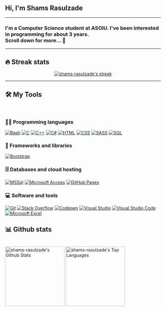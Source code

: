 <h2>Hi, I'm <strong>Shams Rasulzade</strong></h2>
<hr>
<h3>I'm a Computer Science student at ASOIU. I've been interested in programming for about 3 years. <br>
Scroll down for more... 🙂</h3>

<hr>

## 🔥 Streak stats

<!-- GitHub Readme Streak Stats - https://github.com/DenverCoder1/github-readme-streak-stats -->
<p align="center">
  <a href="https://github.com/shams-rasulzade">
    <img title="🔥 Get streak stats for your profile at git.io/streak-stats" alt="shams-rasulzade's streak" src="https://github-readme-streak-stats.herokuapp.com/?user=shams-rasulzade&theme=monokai-metallian&hide_border=true"/>
  </a>
</p>

<hr/>

## 🛠️ My Tools
<br/>

### 👨‍💻 Programming languages

<p>
    <a href="#"><img alt="Bash" src="https://img.shields.io/badge/Bash-121011.svg?logo=gnu-bash&logoColor=white"></a>
    <a href="#"><img alt="C" src="https://custom-icon-badges.herokuapp.com/badge/C-03599C.svg?logo=c-in-hexagon&logoColor=white"></a>
    <a href="#"><img alt="C++" src="https://custom-icon-badges.herokuapp.com/badge/C++-9C033A.svg?logo=cpp2&logoColor=white"></a>
    <a href="#"><img alt="C#" src="https://custom-icon-badges.herokuapp.com/badge/C%23-68217A.svg?logo=cs2&logoColor=white"></a>
    <a href="#"><img alt="HTML" src="https://img.shields.io/badge/HTML-E34F26.svg?logo=html5&logoColor=white"></a>
    <a href="#"><img alt="CSS" src="https://img.shields.io/badge/CSS-1572B6.svg?logo=css3&logoColor=white"></a>
    <a href="#"><img alt="SASS" src="https://img.shields.io/badge/Sass-hotpink.svg?logo=SASS&logoColor=white"></a>
    <!-- <a href="#"><img alt="JavaScript" src="https://img.shields.io/badge/JavaScript-F7DF1E.svg?logo=javascript&logoColor=black"></a> -->
     <!-- <a href="#"><img alt="Node.js" src="https://img.shields.io/badge/Node.js-43853D.svg?logo=node.js&logoColor=white"></a> -->
    <a href="#"><img alt="SQL" src="https://custom-icon-badges.herokuapp.com/badge/SQL-025E8C.svg?logo=database&logoColor=white"></a>
    <!-- <a href="#"><img alt="TypeScript" src="https://img.shields.io/badge/TypeScript-007ACC.svg?logo=typescript&logoColor=white"></a> -->
   
</p>

### 🧰 Frameworks and libraries

<p>
    <!-- <a href="#"><img alt=".Net" src="https://img.shields.io/badge/.NET-5C2D91?style=for-the-badge&logo=.net&logoColor=white&style=plastic"></a>
    <a href="#"><img alt="Express.js" src="https://img.shields.io/badge/Express.js-404d59.svg?logo=express&logoColor=white"></a> -->
    <a href="#"><img alt="Bootstrap" src="https://img.shields.io/badge/Bootstrap-7952B3.svg?logo=bootstrap&logoColor=white"></a>
    <!-- <a href="#"><img alt="jQuery" src="https://img.shields.io/badge/jQuery-0769AD?style=for-the-badge&logo=jquery&logoColor=white&style=plastic"></a> -->
    <!-- <a href="#"><img alt="React" src="https://img.shields.io/badge/React-20232a.svg?logo=react&logoColor=%2361DAFB"></a> -->
</p>

### 🗄️ Databases and cloud hosting

<p>
    <a href="#"><img alt="MSSql" src ="https://img.shields.io/badge/Microsoft_SQL_Server-CC2927?style=for-the-badge&logo=microsoft-sql-server&logoColor=white&style=plastic"></a>
    <!-- <a href="#"><img alt="PostgreSQL" src ="https://img.shields.io/badge/PostgreSQL-316192.svg?logo=postgresql&logoColor=white"></a>
    <a href="#"><img alt="SQLite" src ="https://img.shields.io/badge/SQLite-07405e.svg?logo=sqlite&logoColor=white"></a>
    <a href="#"><img alt="MongoDB" src ="https://img.shields.io/badge/MongoDB-4ea94b.svg?logo=mongodb&logoColor=white"></a> -->
    <a href="#"><img alt="Microsoft Access" src ="https://img.shields.io/badge/Microsoft_Access-A4373A?style=for-the-badge&logo=microsoft-access&logoColor=white&style=plastic"></a>
    <a href="#"><img alt="GitHub Pages" src="https://img.shields.io/badge/GitHub%20Pages-327FC7.svg?logo=github&logoColor=white"></a>
     
</p>

### 💻 Software and tools

<p>
    <a href="#"><img alt="Git" src="https://img.shields.io/badge/Git-F05033.svg?logo=git&logoColor=white"></a>
    <!-- <a href="#"><img alt="Postman" src="https://img.shields.io/badge/Postman-FF6C37?logo=postman&logoColor=white"></a> -->
    <a href="#"><img alt="Stack Overflow" src="https://img.shields.io/badge/-Stack%20Overflow-FE7A16?logo=stack-overflow&logoColor=white"></a>
    <a href="#"><img alt="Codepen" src="https://img.shields.io/badge/Codepen-000000.svg?logo=codepen&logoColor=white"></a>
    <a href="#"><img alt="Visual Studio" src="https://img.shields.io/badge/Visual_Studio-5C2D91?style=for-the-badge&logo=visual%20studio&logoColor=white&style=plastic"></a>
    <a href="#"><img alt="Visual Studio Code" src="https://img.shields.io/badge/Visual%20Studio%20Code-0078d7.svg?logo=visual-studio-code&logoColor=white"></a>
    <!-- <a href="#"><img alt="Rider" src="https://img.shields.io/badge/Rider-000000?style=for-the-badge&logo=Rider&logoColor=white&style=plastic"></a>
    <a href="#"><img alt="WebStorm" src="https://img.shields.io/badge/WebStorm-000000?style=for-the-badge&logo=WebStorm&logoColor=white&style=plastic"></a> -->
    <a href="#"><img alt="Microsoft Excel" src="https://img.shields.io/badge/Microsoft_Excel-217346?style=for-the-badge&logo=microsoft-excel&logoColor=white&style=plastic"></a>
     <!-- <a href="#"><img alt="Microsoft Visio" src="https://img.shields.io/badge/Microsoft_Visio-3955A3?style=for-the-badgee&logo=microsoft-visio&logoColor=white&style=plastic"></a> -->
    <!-- <a href="#"><img alt="Microsoft PowerPoint" src="https://img.shields.io/badge/Microsoft_PowerPoint-B7472A?style=for-the-badge&logo=microsoft-powerpoint&logoColor=white&style=plastic"></a>
    <a href="#"><img alt="Microsoft Word" src="https://img.shields.io/badge/Microsoft_Word-2B579A?style=for-the-badge&logo=microsoft-word&logoColor=white&style=plastic"></a> -->
</p>


## 📊 Github stats

<!-- https://github.com/anuraghazra/github-readme-stats -->
  <br/>
    <a href="#" style="width:100px"><img alt="shams-rasulzade's Github Stats" src="https://github-readme-stats.vercel.app/api/?username=shams-rasulzade&show_icons=true&count_private=true&theme=react&hide_border=true&bg_color=1F222E&title_color=F85D7F&icon_color=F8D866" height="192px"/></a>
    <a href="#"><img alt="shams-rasulzade's Top Languages" src="https://github-readme-stats.vercel.app/api/top-langs/?username=shams-rasulzade&langs_count=8&layout=compact&theme=react&hide_border=true&bg_color=1F222E&title_color=F85D7F&icon_color=F8D866&hide=Jupyter%20Notebook" height="192px"/></a>
  <br/>
